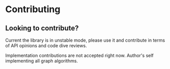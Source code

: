# Contributing

## Looking to contribute? 

Current the library is in unstable mode, please use it and contribute in terms of API opinions and code dive reviews.

Implementation contributions are not accepted right now. Author's self implementing all graph algorithms.
